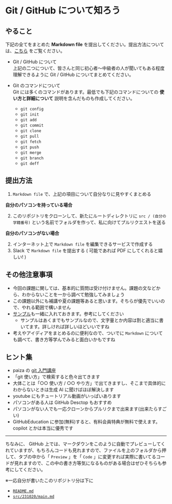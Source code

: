 # Git / GitHub について知ろう

## やること

下記の全てをまとめた **Markdown file** を提出してください。提出方法については、[こちら](#提出方法) をご覧ください。

- Git / GitHub について\
上記の二つについて、皆さんと同じ初心者～中級者の人が聞いてもある程度理解できるように Git / GitHub についてまとめてください。

- Git のコマンドについて\
Git には多くのコマンドがあります。最低でも下記のコマンドについての **使い方と詳細について** 説明を含んだものも作成してください。
    - `git config`
    - `git init`
    - `git add`
    - `git commit`
    - `git clone`
    - `git pull`
    - `git fetch`
    - `git push`
    - `git merge`
    - `git branch`
    - `git deff`

## 提出方法

1. `Markdown file` で、上記の項目について自分なりに見やすくまとめる

**自分のパソコンを持っている場合**

2. このリポジトリをクローンして、新たにルートディレクトリに `src / (自分の学籍番号)` という名前でフォルダを作って、私に向けてプルリクエストを送る

**自分のパソコンがない場合**

2. インターネット上で `Markdown file` を編集できるサービスで作成する
3. Slack で `Markdown file` を提出する ( 可能であれば PDF にしてくれると嬉しい! )

## その他注意事項

- 今回の課題に関しては、基本的に質問は受け付けません。課題の文などから、わからないことを一から調べて勉強してみましょう
- この課題以外にも補講や夏の課題等あると思います。そちらが優先でいいので、やれる範囲で構いません
- [サンプル](./src/231020/main.md)も一緒に入れておきます。参考にしてください
    - サンプルはあくまでもサンプルなので、文字量とか内容は割と適当に書いてます。詳しければ詳しいほどいいですね
- 考えやアイディアをまとめるのに便利なので、ついでに `Markdown` についても調べて、書き方等学んでみると面白いかもですね

## ヒント集

- paiza の [git 入門講座](https://paiza.jp/works/git/primer)
- 「git 使い方」で検索すると色々出てきます
- 大体ことは「○○ 使い方 / ○○ やり方」で出てきますし、そこまで具体的にわからないときは生成 AI に聞けばほぼ解決します
- youtube にもチュートリアル動画がいっぱいあります
- パソコンがある人は GitHub Desctop もおすすめ
- パソコンがない人でも一応クローンからプルリクまで出来ます(出来たらすごい)
- GitHubEducation に参加(無料)すると、有料会員特典が無料で使えます。copilot とかは本当に優秀です

---

ちなみに、 GitHub 上では、マークダウンをこのように自動でプレビューしてくれていますが、もちろんコードも見れますので、ファイルを上のフォルダから押して、タブの中から「 `Preview` 」を「 `Code` 」に変更すれば実際に書いてるコードが見れますので、この中の書き方等気になるものがある場合はぜひそちらも参考にしてください。

※一応自分が書いたこのリポジトリ分は下に

- [`README.md`](https://github.com/shiki-01/2024_web_git/blob/main/README.md?plain=1)
- [`src/231020/main.md`](https://github.com/shiki-01/2024_web_git/blob/main/src/231020/main.md?plain=1)
